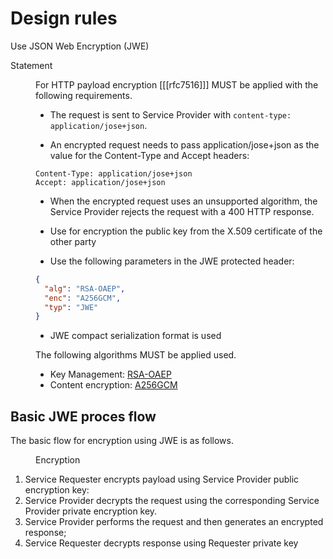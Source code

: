 # Design rules

<div class="rule" id="/encryption/jwe" data-type="technical">
   <p class="rulelab">Use JSON Web Encryption (JWE)</p>
   <dl>
   <dt>Statement</dt>
   <dd>

For HTTP payload encryption [[[rfc7516]]] MUST be applied with the following requirements.

* The request is sent to Service Provider with `content-type: application/jose+json`.

* An encrypted request needs to pass application/jose+json as the value for the Content-Type and Accept headers:

```http
Content-Type: application/jose+json
Accept: application/jose+json
```

* When the encrypted request uses an unsupported algorithm, the Service Provider rejects the request with a 400 HTTP response.

* Use for encryption the public key from the X.509 certificate of the other party
* Use the following parameters in the JWE protected header:

```json
{
  "alg": "RSA-OAEP",
  "enc": "A256GCM",
  "typ": "JWE"
}
```

* JWE compact serialization format is used

The following algorithms MUST be applied used.

<ul>
<li>Key Management: <a href="https://datatracker.ietf.org/doc/html/rfc7518#section-4.3">RSA-OAEP</a></li>
<li>Content encryption: <a href="https://datatracker.ietf.org/doc/html/rfc7518#section-5.3">A256GCM</a></li>
</ul>

   </dd>
</dl>
</div>

## Basic JWE proces flow

The basic flow for encryption using JWE is as follows.
<figure>
   <div class="mermaid" data-figure-name="encryption.mermaid">
   </div>
   <figcaption>Encryption</figcaption>
</figure>

1. Service Requester encrypts payload using Service Provider public encryption key:
2. Service Provider decrypts the request using the corresponding Service Provider private encryption key.
3. Service Provider performs the request and then generates an encrypted response;
4. Service Requester decrypts response using Requester private key
